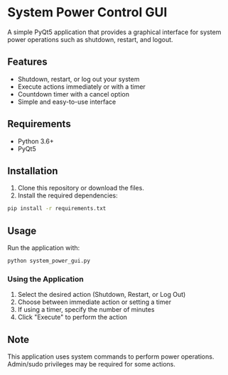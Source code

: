 # System Power Control GUI

A simple PyQt5 application that provides a graphical interface for system power operations such as shutdown, restart, and logout.

## Features

* Shutdown, restart, or log out your system
* Execute actions immediately or with a timer
* Countdown timer with a cancel option
* Simple and easy-to-use interface

## Requirements

* Python 3.6+
* PyQt5

## Installation

1. Clone this repository or download the files.
2. Install the required dependencies:

```bash
pip install -r requirements.txt
```

## Usage

Run the application with:

```bash
python system_power_gui.py
```

### Using the Application

1. Select the desired action (Shutdown, Restart, or Log Out)
2. Choose between immediate action or setting a timer
3. If using a timer, specify the number of minutes
4. Click "Execute" to perform the action

## Note

This application uses system commands to perform power operations. Admin/sudo privileges may be required for some actions. 